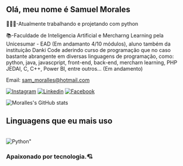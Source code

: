 ## Olá, meu nome é Samuel Morales

🧑🏻‍💼-Atualmente trabalhando e projetando com python

📚-Faculdade de Inteligencia Artificial e Mercharng Learning pela Unicesumar - EAD (Em andamanto 4/10 módulos), aluno também da instituição Danki Code aderindo
curso de programação que no caso bastante abrangente em diversas linguagens de programação, como: python, java, javascpript, front-end, back-end, mercharn learning, 
PHP JEDAI, C, C++, Power BI, entre outros... (Em andamento)

Email: sam_moralles@hotmail.com

[![Instagram](https://img.shields.io/badge/Instagram-E4405F?style=for-the-badge&logo=instagram&logoColor=white)](https://www.instagram.com/samuell_moralles/)
[![Linkedin](https://img.shields.io/badge/LinkedIn-0077B5?style=for-the-badge&logo=linkedin&logoColor=white)]([https://www.instagram.com/samuell_moralles/](https://www.linkedin.com/in/moralles-sm-morales-b7a558346/))
[![Facebook](https://img.shields.io/badge/Facebook-1877F2?style=for-the-badge&logo=facebook&logoColor=white)]([https://www.instagram.com/samuell_moralles/](https://www.facebook.com/SamucaMorales))


![Moralles's GitHub stats](https://github-readme-stats.vercel.app/api?username=Moralles-Moralles&show_icons=true&theme=synthwave)

## Linguagens que eu mais uso

<div style=display": inline_block"><br/>
<img align="center" alt=Python" src="https://img.shields.io/badge/Python-3776AB?style=for-the-badge&logo=python&logoColor=white"/>
  
  </div>

  ### Apaixonado por tecnologia.💘
